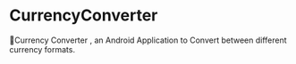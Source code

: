 # CurrencyConverter
🤑Currency Converter , an Android Application to Convert between different currency formats.
